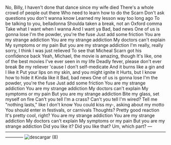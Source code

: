 No, Billy, I haven't done that dance since my wife died
There's a whole crowd of people out there
Who need to learn how to do the Scarn
Don't ask questions you don't wanna know
Learned my lesson way too long ago
To be talking to you, belladonna
Shoulda taken a break, not an Oxford comma
Take what I want when I wanna
And I want ya
Bad, bad news
One of us is gonna lose
I'm the powder, you're the fuse
Just add some friction
You are my strange addiction
You are my strange addiction
My doctors can't explain
My symptoms or my pain
But you are my strange addiction
I'm really, really sorry, I think I was just relieved
To see that Micheal Scarn got his confidence back
Yeah, Michael, the movie is amazing, though
It's like, one of the best movies I've ever seen in my life
Deadly fever, please don't ever break
Be my reliever 'cause I don't self-medicate
And it burns like a gin and I like it
Put your lips on my skin, and you might ignite it
Hurts, but I know how to hide it
Kinda like it
Bad, bad news
One of us is gonna lose
I'm the powder, you're the fuse
Just add some friction
You are my strange addiction
You are my strange addiction
My doctors can't explain
My symptoms or my pain
But you are my strange addiction
Bite my glass, set myself on fire
Can't you tell I'm a crass? Can't you tell I'm wired?
Tell me "nothing lasts," like I don't know
You could kiss my-, asking about my motto
You should enter in festivals, or carnivals
Thoughts? Pretty good reaction
It's pretty cool, right?
You are my strange addiction
You are my strange addiction
My doctors can't explain
My symptoms or my pain
But you are my strange addiction
Did you like it? Did you like that?
Um, which part?
     ––————————————————————————————————————————
![descargar (8)](https://github.com/Celestialdestiny/Celestialdestiny/assets/171634769/449179cd-3dfc-4c08-9f11-0c420693557c)
